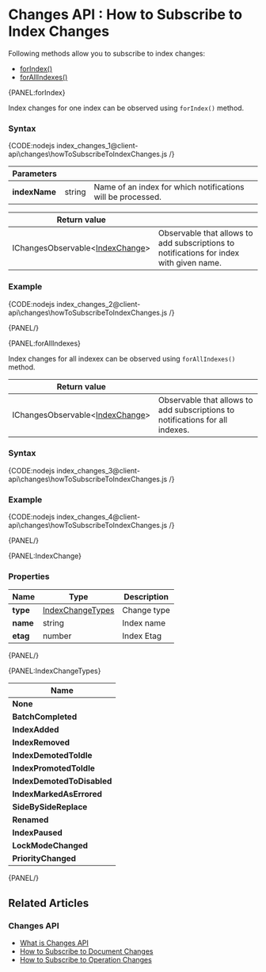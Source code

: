 # Changes API : How to Subscribe to Index Changes

Following methods allow you to subscribe to index changes:

- [forIndex()](../../client-api/changes/how-to-subscribe-to-index-changes#forindex)
- [forAllIndexes()](../../client-api/changes/how-to-subscribe-to-index-changes#forallindexes)

{PANEL:forIndex}

Index changes for one index can be observed using `forIndex()` method.

### Syntax

{CODE:nodejs index_changes_1@client-api\changes\howToSubscribeToIndexChanges.js /}

| Parameters | | |
| ------------- | ------------- | ----- |
| **indexName** | string | Name of an index for which notifications will be processed. |

| Return value | |
| ------------- | ----- |
| IChangesObservable<[IndexChange](../../client-api/changes/how-to-subscribe-to-index-changes#indexchange)> | Observable that allows to add subscriptions to notifications for index with given name. |

### Example

{CODE:nodejs index_changes_2@client-api\changes\howToSubscribeToIndexChanges.js /}

{PANEL/}

{PANEL:forAllIndexes}

Index changes for all indexex can be observed using `forAllIndexes()` method.

| Return value | |
| ------------- | ----- |
| IChangesObservable<[IndexChange](../../client-api/changes/how-to-subscribe-to-index-changes#indexchange)> | Observable that allows to add subscriptions to notifications for all indexes. |

### Syntax

{CODE:nodejs index_changes_3@client-api\changes\howToSubscribeToIndexChanges.js /}

### Example

{CODE:nodejs index_changes_4@client-api\changes\howToSubscribeToIndexChanges.js /}

{PANEL/}

{PANEL:IndexChange}

### Properties

| Name | Type | Description |
| ------------- | ------------- | ----- |
| **type** | [IndexChangeTypes](../../client-api/changes/how-to-subscribe-to-index-changes#indexchangetypes) | Change type |
| **name** | string | Index name |
| **etag** | number | Index Etag |

{PANEL/}

{PANEL:IndexChangeTypes}

| Name |
| ---- |
| **None** |
| **BatchCompleted** |
| **IndexAdded** |
| **IndexRemoved** |
| **IndexDemotedToIdle** |
| **IndexPromotedToIdle** |
| **IndexDemotedToDisabled** |
| **IndexMarkedAsErrored** |
| **SideBySideReplace** |
| **Renamed** |
| **IndexPaused** |
| **LockModeChanged** |
| **PriorityChanged** |

{PANEL/}

## Related Articles

### Changes API

- [What is Changes API](../../client-api/changes/what-is-changes-api)
- [How to Subscribe to Document Changes](../../client-api/changes/what-is-changes-api)
- [How to Subscribe to Operation Changes](../../client-api/changes/how-to-subscribe-to-operation-changes)
